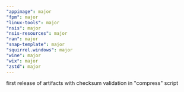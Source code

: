 ```yaml
---
"appimage": major
"fpm": major
"linux-tools": major
"nsis": major
"nsis-resources": major
"ran": major
"snap-template": major
"squirrel.windows": major
"wine": major
"wix": major
"zstd": major
---
```


first release of artifacts with checksum validation in "compress" script
